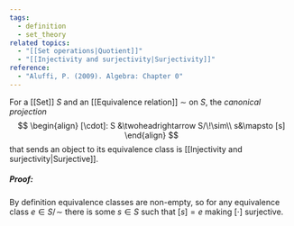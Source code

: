 ```yaml
---
tags:
  - definition
  - set_theory
related topics:
  - "[[Set operations|Quotient]]"
  - "[[Injectivity and surjectivity|Surjectivity]]"
reference:
  - "Aluffi, P. (2009). Algebra: Chapter 0"
---
```

For a [[Set]] $S$ and an [[Equivalence relation]] $\sim$ on $S$, the _canonical projection_$$
\begin{align}
	[\cdot]: S &\twoheadrightarrow S/\!\sim\\
	s&\mapsto [s]
\end{align}
$$that sends an object to its equivalence class is [[Injectivity and surjectivity|Surjective]].
##### Proof:
By definition equivalence classes are non-empty, so for any equivalence class $e\in S/\!\sim$ there is some $s\in S$ such that $[s]=e$ making $[\cdot]$ surjective.